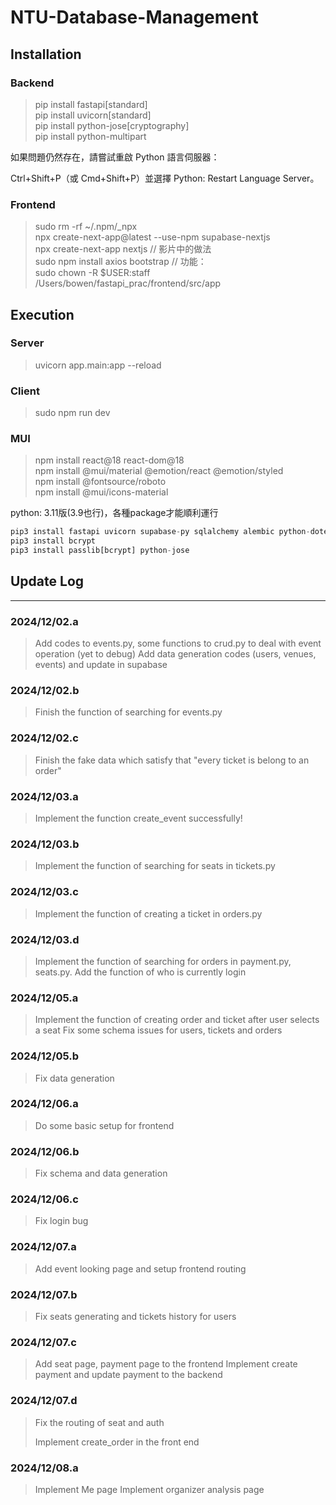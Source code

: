 # NTU-Database-Management

## Installation

### **Backend**

> pip install fastapi[standard]  
> pip install uvicorn[standard]  
> pip install python-jose[cryptography]  
> pip install python-multipart  

如果問題仍然存在，請嘗試重啟 Python 語言伺服器：

Ctrl+Shift+P（或 Cmd+Shift+P）並選擇 Python: Restart Language Server。

### **Frontend**

> sudo rm -rf ~/.npm/_npx  
> npx create-next-app@latest --use-npm supabase-nextjs  
> npx create-next-app nextjs // 影片中的做法  
> sudo npm install axios bootstrap // 功能：  
> sudo chown -R $USER:staff /Users/bowen/fastapi_prac/frontend/src/app  

## Execution

### **Server**

> uvicorn app.main:app --reload

### **Client**

> sudo npm run dev

### **MUI**

> npm install react@18 react-dom@18  
> npm install @mui/material @emotion/react @emotion/styled  
> npm install @fontsource/roboto  
> npm install @mui/icons-material  

python: 3.11版(3.9也行)，各種package才能順利運行

```python
pip3 install fastapi uvicorn supabase-py sqlalchemy alembic python-dotenv supabase
pip3 install bcrypt
pip3 install passlib[bcrypt] python-jose
```

## Update Log

---

### 2024/12/02.a

> Add codes to events.py, some functions to crud.py to deal with event operation (yet to debug)
> Add data generation codes (users, venues, events) and update in supabase

### 2024/12/02.b

> Finish the function of searching for events.py

### 2024/12/02.c

> Finish the fake data which satisfy that "every ticket is belong to an order"

### 2024/12/03.a

> Implement the function create_event successfully!

### 2024/12/03.b

> Implement the function of searching for seats in tickets.py

### 2024/12/03.c

> Implement the function of creating a ticket in orders.py

### 2024/12/03.d

> Implement the function of searching for orders in payment.py, seats.py.
> Add the function of who is currently login

### 2024/12/05.a

> Implement the function of creating order and ticket after user selects a seat
> Fix some schema issues for users, tickets and orders

### 2024/12/05.b

> Fix data generation

### 2024/12/06.a

> Do some basic setup for frontend

### 2024/12/06.b

> Fix schema and data generation

### 2024/12/06.c
> Fix login bug

### 2024/12/07.a
> Add event looking page and setup frontend routing

### 2024/12/07.b
> Fix seats generating and tickets history for users

### 2024/12/07.c
> Add seat page, payment page to the frontend
> Implement create payment and update payment to the backend

### 2024/12/07.d
> Fix the routing of seat and auth
>
> Implement create_order in the front end

### 2024/12/08.a
> Implement Me page
> Implement organizer analysis page